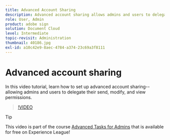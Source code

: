 ```yaml
---
title: Advanced Account Sharing
description: Advanced account sharing allows admins and users to delegate their send, modify, and view permissions
role: User, Admin
product: adobe sign
solution: Document Cloud
level: Intermediate
topic-revisit: Administration
thumbnail: 40186.jpg
exl-id: a10c42e9-8aec-4784-a374-23c69a3f8111
---
```

# Advanced account sharing

In this video tutorial, learn how to set up advanced account sharing--allowing admins and users to delegate their send, modify, and view permissions.

>[!VIDEO](https://video.tv.adobe.com/v/40186?hidetitle=true)

>[!TIP]
>
>This video is part of the course [Advanced Tasks for Admins](https://experienceleague.adobe.com/?recommended=Sign-A-1-2020.1) that is available for free on Experience League!
